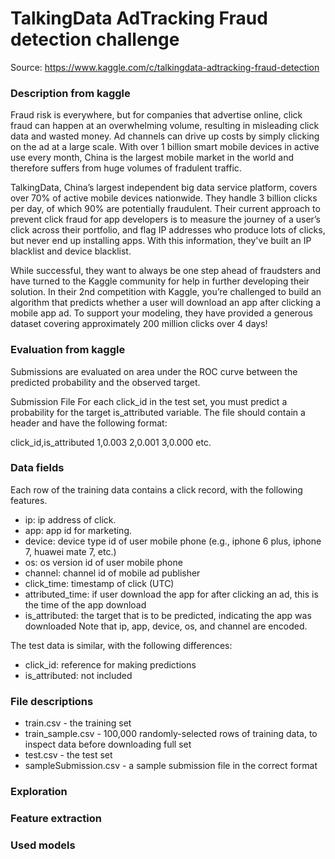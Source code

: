 # TalkingData AdTracking Fraud detection challenge

Source: <url> https://www.kaggle.com/c/talkingdata-adtracking-fraud-detection </url>

### Description from kaggle

Fraud risk is everywhere, but for companies that advertise online, click fraud can happen at an overwhelming volume, resulting in misleading click data and wasted money. Ad channels can drive up costs by simply clicking on the ad at a large scale. With over 1 billion smart mobile devices in active use every month, China is the largest mobile market in the world and therefore suffers from huge volumes of fradulent traffic.

TalkingData, China’s largest independent big data service platform, covers over 70% of active mobile devices nationwide. They handle 3 billion clicks per day, of which 90% are potentially fraudulent. Their current approach to prevent click fraud for app developers is to measure the journey of a user’s click across their portfolio, and flag IP addresses who produce lots of clicks, but never end up installing apps. With this information, they've built an IP blacklist and device blacklist.

While successful, they want to always be one step ahead of fraudsters and have turned to the Kaggle community for help in further developing their solution. In their 2nd competition with Kaggle, you’re challenged to build an algorithm that predicts whether a user will download an app after clicking a mobile app ad. To support your modeling, they have provided a generous dataset covering approximately 200 million clicks over 4 days!

### Evaluation from kaggle

Submissions are evaluated on area under the ROC curve between the predicted probability and the observed target.

Submission File
For each click_id in the test set, you must predict a probability for the target is_attributed variable. The file should contain a header and have the following format:

click_id,is_attributed
1,0.003
2,0.001
3,0.000
etc.

### Data fields
Each row of the training data contains a click record, with the following features.

- ip: ip address of click.
- app: app id for marketing.
- device: device type id of user mobile phone (e.g., iphone 6 plus, iphone 7, huawei mate 7, etc.)
- os: os version id of user mobile phone
- channel: channel id of mobile ad publisher
- click_time: timestamp of click (UTC)
- attributed_time: if user download the app for after clicking an ad, this is the time of the app download
- is_attributed: the target that is to be predicted, indicating the app was downloaded
Note that ip, app, device, os, and channel are encoded.

The test data is similar, with the following differences:

- click_id: reference for making predictions
- is_attributed: not included

### File descriptions
- train.csv - the training set
- train_sample.csv - 100,000 randomly-selected rows of training data, to inspect data before downloading full set
- test.csv - the test set
- sampleSubmission.csv - a sample submission file in the correct format


### Exploration

### Feature extraction

### Used models

